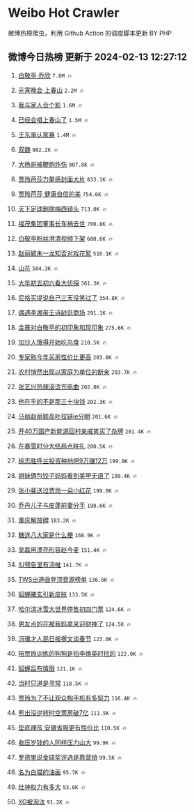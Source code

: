 # Weibo Hot Crawler 



微博热榜爬虫，利用 Github Action 的调度脚本更新 BY PHP 


## 微博今日热榜 更新于 2024-02-13 12:27:12 
1. [白敬亭 乔欣](https://s.weibo.com/weibo?q=%E7%99%BD%E6%95%AC%E4%BA%AD%20%E4%B9%94%E6%AC%A3&t=31&band_rank=1&Refer=top) `7.0M 🔥` 

1. [元宵晚会 上春山](https://s.weibo.com/weibo?q=%E5%85%83%E5%AE%B5%E6%99%9A%E4%BC%9A%20%E4%B8%8A%E6%98%A5%E5%B1%B1&t=31&band_rank=2&Refer=top) `2.2M 🔥` 

1. [我与家人合个影](https://s.weibo.com/weibo?q=%23%E6%88%91%E4%B8%8E%E5%AE%B6%E4%BA%BA%E5%90%88%E4%B8%AA%E5%BD%B1%23&t=31&band_rank=3&Refer=top) `1.6M 🔥` 

1. [已经会唱上春山了](https://s.weibo.com/weibo?q=%E5%B7%B2%E7%BB%8F%E4%BC%9A%E5%94%B1%E4%B8%8A%E6%98%A5%E5%B1%B1%E4%BA%86&t=31&band_rank=4&Refer=top) `1.5M 🔥` 

1. [王东承认家暴](https://s.weibo.com/weibo?q=%23%E7%8E%8B%E4%B8%9C%E6%89%BF%E8%AE%A4%E5%AE%B6%E6%9A%B4%23&t=31&band_rank=5&Refer=top) `1.4M 🔥` 

1. [双魏](https://s.weibo.com/weibo?q=%E5%8F%8C%E9%AD%8F&t=31&band_rank=6&Refer=top) `982.2K 🔥` 

1. [大杨哥被鞭炮炸伤](https://s.weibo.com/weibo?q=%23%E5%A4%A7%E6%9D%A8%E5%93%A5%E8%A2%AB%E9%9E%AD%E7%82%AE%E7%82%B8%E4%BC%A4%23&t=31&band_rank=7&Refer=top) `907.8K 🔥` 

1. [贾玲芭莎力量感封面大片](https://s.weibo.com/weibo?q=%23%E8%B4%BE%E7%8E%B2%E8%8A%AD%E8%8E%8E%E5%8A%9B%E9%87%8F%E6%84%9F%E5%B0%81%E9%9D%A2%E5%A4%A7%E7%89%87%23&t=31&band_rank=8&Refer=top) `833.1K 🔥` 

1. [贾玲芭莎 健康自信的美](https://s.weibo.com/weibo?q=%E8%B4%BE%E7%8E%B2%E8%8A%AD%E8%8E%8E%20%E5%81%A5%E5%BA%B7%E8%87%AA%E4%BF%A1%E7%9A%84%E7%BE%8E&t=31&band_rank=9&Refer=top) `754.6K 🔥` 

1. [天下足球删除梅西镜头](https://s.weibo.com/weibo?q=%23%E5%A4%A9%E4%B8%8B%E8%B6%B3%E7%90%83%E5%88%A0%E9%99%A4%E6%A2%85%E8%A5%BF%E9%95%9C%E5%A4%B4%23&t=31&band_rank=10&Refer=top) `713.0K 🔥` 

1. [福茂集团董事长车祸去世](https://s.weibo.com/weibo?q=%23%E7%A6%8F%E8%8C%82%E9%9B%86%E5%9B%A2%E8%91%A3%E4%BA%8B%E9%95%BF%E8%BD%A6%E7%A5%B8%E5%8E%BB%E4%B8%96%23&t=31&band_rank=11&Refer=top) `700.8K 🔥` 

1. [白敬亭粉丝澄清视频下架](https://s.weibo.com/weibo?q=%23%E7%99%BD%E6%95%AC%E4%BA%AD%E7%B2%89%E4%B8%9D%E6%BE%84%E6%B8%85%E8%A7%86%E9%A2%91%E4%B8%8B%E6%9E%B6%23&t=31&band_rank=12&Refer=top) `680.6K 🔥` 

1. [赵丽颖朱一龙知否对戏花絮](https://s.weibo.com/weibo?q=%23%E8%B5%B5%E4%B8%BD%E9%A2%96%E6%9C%B1%E4%B8%80%E9%BE%99%E7%9F%A5%E5%90%A6%E5%AF%B9%E6%88%8F%E8%8A%B1%E7%B5%AE%23&t=31&band_rank=13&Refer=top) `516.1K 🔥` 

1. [山花](https://s.weibo.com/weibo?q=%E5%B1%B1%E8%8A%B1&t=31&band_rank=14&Refer=top) `504.3K 🔥` 

1. [大年初五初六看大侦探](https://s.weibo.com/weibo?q=%23%E5%A4%A7%E5%B9%B4%E5%88%9D%E4%BA%94%E5%88%9D%E5%85%AD%E7%9C%8B%E5%A4%A7%E4%BE%A6%E6%8E%A2%23&t=31&band_rank=15&Refer=top) `361.3K 🔥` 

1. [尼格买提说自己三天没笑过了](https://s.weibo.com/weibo?q=%23%E5%B0%BC%E6%A0%BC%E4%B9%B0%E6%8F%90%E8%AF%B4%E8%87%AA%E5%B7%B1%E4%B8%89%E5%A4%A9%E6%B2%A1%E7%AC%91%E8%BF%87%E4%BA%86%23&t=31&band_rank=16&Refer=top) `354.8K 🔥` 

1. [偶遇李湘带王诗龄逛商场](https://s.weibo.com/weibo?q=%23%E5%81%B6%E9%81%87%E6%9D%8E%E6%B9%98%E5%B8%A6%E7%8E%8B%E8%AF%97%E9%BE%84%E9%80%9B%E5%95%86%E5%9C%BA%23&t=31&band_rank=17&Refer=top) `291.1K 🔥` 

1. [金晨对白敬亭的初印象和现印象](https://s.weibo.com/weibo?q=%23%E9%87%91%E6%99%A8%E5%AF%B9%E7%99%BD%E6%95%AC%E4%BA%AD%E7%9A%84%E5%88%9D%E5%8D%B0%E8%B1%A1%E5%92%8C%E7%8E%B0%E5%8D%B0%E8%B1%A1%23&t=31&band_rank=18&Refer=top) `275.6K 🔥` 

1. [加沙人饿得开始吃鸟食](https://s.weibo.com/weibo?q=%23%E5%8A%A0%E6%B2%99%E4%BA%BA%E9%A5%BF%E5%BE%97%E5%BC%80%E5%A7%8B%E5%90%83%E9%B8%9F%E9%A3%9F%23&t=31&band_rank=19&Refer=top) `210.5K 🔥` 

1. [专家称今年买房性价比更高](https://s.weibo.com/weibo?q=%23%E4%B8%93%E5%AE%B6%E7%A7%B0%E4%BB%8A%E5%B9%B4%E4%B9%B0%E6%88%BF%E6%80%A7%E4%BB%B7%E6%AF%94%E6%9B%B4%E9%AB%98%23&t=31&band_rank=20&Refer=top) `203.8K 🔥` 

1. [农村悄然出现以家庭为单位的断亲](https://s.weibo.com/weibo?q=%23%E5%86%9C%E6%9D%91%E6%82%84%E7%84%B6%E5%87%BA%E7%8E%B0%E4%BB%A5%E5%AE%B6%E5%BA%AD%E4%B8%BA%E5%8D%95%E4%BD%8D%E7%9A%84%E6%96%AD%E4%BA%B2%23&t=31&band_rank=21&Refer=top) `203.7K 🔥` 

1. [张艺兴热辣滚烫充电曲](https://s.weibo.com/weibo?q=%E5%BC%A0%E8%89%BA%E5%85%B4%E7%83%AD%E8%BE%A3%E6%BB%9A%E7%83%AB%E5%85%85%E7%94%B5%E6%9B%B2&t=31&band_rank=22&Refer=top) `202.8K 🔥` 

1. [他在乎的不是那三十块钱](https://s.weibo.com/weibo?q=%E4%BB%96%E5%9C%A8%E4%B9%8E%E7%9A%84%E4%B8%8D%E6%98%AF%E9%82%A3%E4%B8%89%E5%8D%81%E5%9D%97%E9%92%B1&t=31&band_rank=23&Refer=top) `202.3K 🔥` 

1. [马丽赵丽颖高叶拉链ie分明](https://s.weibo.com/weibo?q=%23%E9%A9%AC%E4%B8%BD%E8%B5%B5%E4%B8%BD%E9%A2%96%E9%AB%98%E5%8F%B6%E6%8B%89%E9%93%BEie%E5%88%86%E6%98%8E%23&t=31&band_rank=24&Refer=top) `201.6K 🔥` 

1. [开40万国产新能源回村亲戚笑买了杂牌](https://s.weibo.com/weibo?q=%23%E5%BC%8040%E4%B8%87%E5%9B%BD%E4%BA%A7%E6%96%B0%E8%83%BD%E6%BA%90%E5%9B%9E%E6%9D%91%E4%BA%B2%E6%88%9A%E7%AC%91%E4%B9%B0%E4%BA%86%E6%9D%82%E7%89%8C%23&t=31&band_rank=25&Refer=top) `201.4K 🔥` 

1. [在暴雪时分大结局点映礼](https://s.weibo.com/weibo?q=%23%E5%9C%A8%E6%9A%B4%E9%9B%AA%E6%97%B6%E5%88%86%E5%A4%A7%E7%BB%93%E5%B1%80%E7%82%B9%E6%98%A0%E7%A4%BC%23&t=31&band_rank=26&Refer=top) `200.5K 🔥` 

1. [徐志胜呼兰投资种地吧9万赚12万](https://s.weibo.com/weibo?q=%23%E5%BE%90%E5%BF%97%E8%83%9C%E5%91%BC%E5%85%B0%E6%8A%95%E8%B5%84%E7%A7%8D%E5%9C%B0%E5%90%A79%E4%B8%87%E8%B5%9A12%E4%B8%87%23&t=31&band_rank=27&Refer=top) `199.9K 🔥` 

1. [姐妹俩包饺子妈妈看到美甲无语了](https://s.weibo.com/weibo?q=%23%E5%A7%90%E5%A6%B9%E4%BF%A9%E5%8C%85%E9%A5%BA%E5%AD%90%E5%A6%88%E5%A6%88%E7%9C%8B%E5%88%B0%E7%BE%8E%E7%94%B2%E6%97%A0%E8%AF%AD%E4%BA%86%23&t=31&band_rank=28&Refer=top) `199.4K 🔥` 

1. [张小斐送过贾玲一朵小红花](https://s.weibo.com/weibo?q=%E5%BC%A0%E5%B0%8F%E6%96%90%E9%80%81%E8%BF%87%E8%B4%BE%E7%8E%B2%E4%B8%80%E6%9C%B5%E5%B0%8F%E7%BA%A2%E8%8A%B1&t=31&band_rank=29&Refer=top) `199.0K 🔥` 

1. [乔丹儿子与皮蓬前妻分手](https://s.weibo.com/weibo?q=%23%E4%B9%94%E4%B8%B9%E5%84%BF%E5%AD%90%E4%B8%8E%E7%9A%AE%E8%93%AC%E5%89%8D%E5%A6%BB%E5%88%86%E6%89%8B%23&t=31&band_rank=30&Refer=top) `198.6K 🔥` 

1. [重庆解放碑](https://s.weibo.com/weibo?q=%23%E9%87%8D%E5%BA%86%E8%A7%A3%E6%94%BE%E7%A2%91%23&t=31&band_rank=31&Refer=top) `183.2K 🔥` 

1. [糖送八大家是什么梗](https://s.weibo.com/weibo?q=%E7%B3%96%E9%80%81%E5%85%AB%E5%A4%A7%E5%AE%B6%E6%98%AF%E4%BB%80%E4%B9%88%E6%A2%97&t=31&band_rank=32&Refer=top) `168.9K 🔥` 

1. [吴磊用漂亮形容赵今麦](https://s.weibo.com/weibo?q=%23%E5%90%B4%E7%A3%8A%E7%94%A8%E6%BC%82%E4%BA%AE%E5%BD%A2%E5%AE%B9%E8%B5%B5%E4%BB%8A%E9%BA%A6%23&t=31&band_rank=33&Refer=top) `151.4K 🔥` 

1. [IU预告里有汤唯](https://s.weibo.com/weibo?q=%23IU%E9%A2%84%E5%91%8A%E9%87%8C%E6%9C%89%E6%B1%A4%E5%94%AF%23&t=31&band_rank=34&Refer=top) `141.7K 🔥` 

1. [TWS出道曲登顶音源榜单](https://s.weibo.com/weibo?q=%23TWS%E5%87%BA%E9%81%93%E6%9B%B2%E7%99%BB%E9%A1%B6%E9%9F%B3%E6%BA%90%E6%A6%9C%E5%8D%95%23&t=31&band_rank=35&Refer=top) `136.6K 🔥` 

1. [貂蝉曦玄引新皮肤](https://s.weibo.com/weibo?q=%23%E8%B2%82%E8%9D%89%E6%9B%A6%E7%8E%84%E5%BC%95%E6%96%B0%E7%9A%AE%E8%82%A4%23&t=31&band_rank=36&Refer=top) `133.5K 🔥` 

1. [哈尔滨冰雪大世界停售初四门票](https://s.weibo.com/weibo?q=%23%E5%93%88%E5%B0%94%E6%BB%A8%E5%86%B0%E9%9B%AA%E5%A4%A7%E4%B8%96%E7%95%8C%E5%81%9C%E5%94%AE%E5%88%9D%E5%9B%9B%E9%97%A8%E7%A5%A8%23&t=31&band_rank=37&Refer=top) `124.6K 🔥` 

1. [男友点的花被我妈拿来迎财神了](https://s.weibo.com/weibo?q=%23%E7%94%B7%E5%8F%8B%E7%82%B9%E7%9A%84%E8%8A%B1%E8%A2%AB%E6%88%91%E5%A6%88%E6%8B%BF%E6%9D%A5%E8%BF%8E%E8%B4%A2%E7%A5%9E%E4%BA%86%23&t=31&band_rank=38&Refer=top) `124.5K 🔥` 

1. [冯骥才人民日报撰文谈春节](https://s.weibo.com/weibo?q=%23%E5%86%AF%E9%AA%A5%E6%89%8D%E4%BA%BA%E6%B0%91%E6%97%A5%E6%8A%A5%E6%92%B0%E6%96%87%E8%B0%88%E6%98%A5%E8%8A%82%23&t=31&band_rank=39&Refer=top) `123.0K 🔥` 

1. [陪贾玲训练的狗狗是拍李焕英时捡的](https://s.weibo.com/weibo?q=%23%E9%99%AA%E8%B4%BE%E7%8E%B2%E8%AE%AD%E7%BB%83%E7%9A%84%E7%8B%97%E7%8B%97%E6%98%AF%E6%8B%8D%E6%9D%8E%E7%84%95%E8%8B%B1%E6%97%B6%E6%8D%A1%E7%9A%84%23&t=31&band_rank=40&Refer=top) `122.9K 🔥` 

1. [貂蝉吕布情限](https://s.weibo.com/weibo?q=%E8%B2%82%E8%9D%89%E5%90%95%E5%B8%83%E6%83%85%E9%99%90&t=31&band_rank=41&Refer=top) `121.1K 🔥` 

1. [当时只道是寻常](https://s.weibo.com/weibo?q=%E5%BD%93%E6%97%B6%E5%8F%AA%E9%81%93%E6%98%AF%E5%AF%BB%E5%B8%B8&t=31&band_rank=42&Refer=top) `118.5K 🔥` 

1. [贾玲为了不让观众掏手机有多努力](https://s.weibo.com/weibo?q=%23%E8%B4%BE%E7%8E%B2%E4%B8%BA%E4%BA%86%E4%B8%8D%E8%AE%A9%E8%A7%82%E4%BC%97%E6%8E%8F%E6%89%8B%E6%9C%BA%E6%9C%89%E5%A4%9A%E5%8A%AA%E5%8A%9B%23&t=31&band_rank=43&Refer=top) `116.4K 🔥` 

1. [熊出没逆转时空票房破7亿](https://s.weibo.com/weibo?q=%23%E7%86%8A%E5%87%BA%E6%B2%A1%E9%80%86%E8%BD%AC%E6%97%B6%E7%A9%BA%E7%A5%A8%E6%88%BF%E7%A0%B47%E4%BA%BF%23&t=31&band_rank=44&Refer=top) `111.5K 🔥` 

1. [垫底辣孩 安徽省服更有性价比](https://s.weibo.com/weibo?q=%E5%9E%AB%E5%BA%95%E8%BE%A3%E5%AD%A9%20%E5%AE%89%E5%BE%BD%E7%9C%81%E6%9C%8D%E6%9B%B4%E6%9C%89%E6%80%A7%E4%BB%B7%E6%AF%94&t=31&band_rank=45&Refer=top) `110.5K 🔥` 

1. [收压岁钱的人同样压力山大](https://s.weibo.com/weibo?q=%23%E6%94%B6%E5%8E%8B%E5%B2%81%E9%92%B1%E7%9A%84%E4%BA%BA%E5%90%8C%E6%A0%B7%E5%8E%8B%E5%8A%9B%E5%B1%B1%E5%A4%A7%23&t=31&band_rank=46&Refer=top) `99.9K 🔥` 

1. [罗德里说金球奖评选是靠营销](https://s.weibo.com/weibo?q=%23%E7%BD%97%E5%BE%B7%E9%87%8C%E8%AF%B4%E9%87%91%E7%90%83%E5%A5%96%E8%AF%84%E9%80%89%E6%98%AF%E9%9D%A0%E8%90%A5%E9%94%80%23&t=31&band_rank=47&Refer=top) `99.5K 🔥` 

1. [名为白猫的油画](https://s.weibo.com/weibo?q=%E5%90%8D%E4%B8%BA%E7%99%BD%E7%8C%AB%E7%9A%84%E6%B2%B9%E7%94%BB&t=31&band_rank=48&Refer=top) `95.7K 🔥` 

1. [灶神权力有多大](https://s.weibo.com/weibo?q=%23%E7%81%B6%E7%A5%9E%E6%9D%83%E5%8A%9B%E6%9C%89%E5%A4%9A%E5%A4%A7%23&t=31&band_rank=49&Refer=top) `93.6K 🔥` 

1. [XG被淘汰](https://s.weibo.com/weibo?q=XG%E8%A2%AB%E6%B7%98%E6%B1%B0&t=31&band_rank=50&Refer=top) `91.2K 🔥` 

